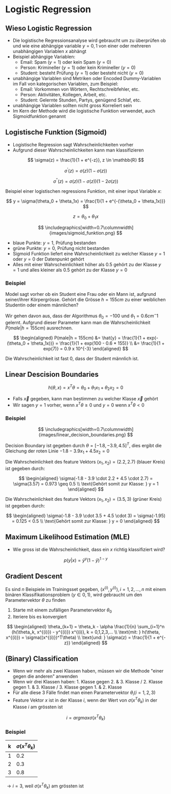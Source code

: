 # Logistic Regression

## Wieso Logistic Regression

- Die logistische Regressionsanalyse wird gebraucht um zu überprüfen ob und wie eine abhängige variable $y = {0, 1}$ von einer oder mehreren unabhängigen Variablen $x$ abhängt
- Beispiel abhängige Variablen:
  - Email: Spam ($y = 1$) oder kein Spam ($y = 0$)
  - Person: Krimineller ($y = 1$) oder kein Krimineller ($y = 0$)
  - Student: besteht Prüfung ($y = 1$) oder besteht nicht ($y = 0$)
- unabhängige Variablen sind Metriken oder Encoded Dummy-Variablen im Fall von kategorischen Variablen, zum Beispiel:
  - Email: Vorkommen von Wörtern, Rechtschreibfehler, etc.
  - Person: Aktivitäten, Kollegen, Arbeit, etc.
  - Student: Gelernte Stunden, Partys, genügend Schlaf, etc.
- unabhängige Variablen sollten nicht gross Korreliert sein
- Im Kern der Methode wird die logistische Funktion verwendet, auch Sigmoidfunktion genannt

## Logistische Funktion (Sigmoid)

- Logistische Regression sagt Wahrscheinlichkeiten vorher
- Aufgrund dieser Wahrscheinlichkeiten kann man klassifizieren

$$ \sigma(z) = \frac{1}{1 + e^{-z}}, z \in \mathbb{R} $$

$$ \sigma^{\prime}(z) = \sigma(z)(1 - \sigma(z)) $$

$$ \sigma^{\prime\prime}(z) = \sigma(z)(1 - \sigma(z))(1 - 2\sigma(z)) $$

Beispiel einer logistischen regressions Funktion, mit einer input Variable $x$:

$$ y = \sigma(\theta_0 + \theta_1x) = \frac{1}{1 + e^{-(\theta_0 + \theta_1x)}} $$

$$ z = \theta_0 + \theta_1x $$

$$ \includegraphics[width=0.7\columnwidth]{images/sigmoid_funktion.png} $$

- blaue Punkte: $y = 1$, Prüfung bestanden
- grüne Punkte: $y = 0$, Prüfung nicht bestanden
- Sigmoid Funktion liefert eine Wahrscheinlichkeit zu welcher Klasse $y = 1$ oder $y = 0$ der Datenpunkt gehört
- Alles mit einer Wahrscheinlichkeit höher als 0.5 gehört zu der Klasse $y = 1$ und alles kleiner als 0.5 gehört zu der Klasse $y = 0$

### Beispiel

Model sagt vorher ob ein Student eine Frau oder ein Mann ist, aufgrund seiner/ihrer Körpergrösse. Gehört die Grösse $h = 155cm$ zu einer weiblichen Studentin oder einem männlichen?

Wir gehen davon aus, dass der Algorithmus $\theta_0 = -100$ und $\theta_1 = 0.6cm^-1$ gelernt. Aufgrund dieser Parameter kann man die Wahrscheinlichkeit $P(male|h = 155cm)$ ausrechnen.

$$ 
\begin{aligned}
    P(male|h = 155cm) &= \hat{y} = \frac{1}{1 + exp(-(\theta_0 + \theta_1x))} = \frac{1}{1 + exp(100 - 0.6 * 155)} \\
    &= \frac{1}{1 + exp(7)} = 0.9 x 10^{-3}
\end{aligned}
$$

Die Wahrscheinlichkeit ist fast 0, dass der Student männlich ist.

## Linear Descision Boundaries

$$ h(\theta, x) = x^T\theta = \theta_0 + \theta_1x_1 + \theta_2x_2 = 0 $$

- Falls $\vec{x}$ gegeben, kann man bestimmen zu welcher Klasse $\vec{x}$ gehört
- Wir sagen $y = 1$ vorher, wenn $x^T\theta \geq 0$ und $y = 0$ wenn $x^T\theta < 0$

### Beispiel

$$ \includegraphics[width=0.7\columnwidth]{images/linear_decision_boundaries.png} $$

Decision Boundary ist gegeben durch $\theta = [-1.8, -3.9, 4.5]^T$, dies ergibt die Gleichung der roten Linie $-1.8 - 3.9x_1 + 4.5x_2 = 0$

Die Wahrscheinlichkeit des feature Vektors $(x_1, x_2) = (2.2, 2.7)$ (blauer Kreis) ist gegeben durch:

$$
\begin{aligned}
    \sigma(-1.8 - 3.9 \cdot 2.2 + 4.5 \cdot 2.7) = \sigma(3.57) = 0.973 \geq 0.5 \\
    \text{Gehört somit zur Klasse: } y = 1
\end{aligned}
$$

Die Wahrscheinlichkeit des feature Vektors $(x_1, x_2) = (3.5, 3)$ (grüner Kreis) ist gegeben durch:

$$ 
\begin{aligned}
    \sigma(-1.8 - 3.9 \cdot 3.5 + 4.5 \cdot 3) = \sigma(-1.95) = 0.125 < 0.5 \\
    \text{Gehört somit zur Klasse: } y = 0
\end{aligned}
$$

## Maximum Likelihood Estimation (MLE)

- Wie gross ist die Wahrscheinlichkeit, dass ein $x$ richtig klassifiziert wird?

$$ p(y|x) = \hat{y}^y (1 - \hat{y})^{1 - y} $$

## Gradient Descent

Es sind $n$ Beispiele im Trainingsset gegeben, $(x^{(i)}, y^{(i)}), i = 1,2,..., n$ mit einem binären Klassifikationsproblem $(y \in {0,1})$, wird gebraucht um den Parametervektor $\theta$ zu finden

1. Starte mit einem zufälligen Parametervektor $\theta_0$
2. Iteriere bis es konvergiert

$$ 
\begin{aligned}
    \theta_{k+1} = \theta_k - \alpha \frac{1}{n} \sum_{i=1}^n (h(\theta_k, x^{(i)}) - y^{(i)}) x^{(i)}, k = 0,1,2,3,... \\
    \text{mit: } h(\theta, x^{(i)}) = \sigma((x^{(i)})^T\theta) \\
    \text{und: } \sigma(z) = \frac{1}{1 + e^{-z}}
\end{aligned}
$$

## (Binary) Classification

- Wenn wir mehr als zwei Klassen haben, müssen wir die Methode "einer gegen die anderen" anwenden
- Wenn wir drei Klassen haben: 1. Klasse gegen 2. & 3. Klasse / 2. Klasse gegen 1. & 3. Klasse / 3. Klasse gegen 1. & 2. Klasse
- Für alle diese 3 Fälle findet man einen Parametervektor $\theta_i (i = 1,2,3)$
- Feature Vektor $x$ ist in der Klasse $i$, wenn der Wert von $\sigma(x^T\theta_k)$ in der Klasse $i$ am grössten ist

$$ i = argmax \sigma(x^T\theta_k) $$

### Beispiel

| k   | $\sigma(x^T\theta_k)$ |
| --- | --------------------- |
| 1   | 0.2                   |
| 2   | 0.3                   |
| 3   | 0.8                   |

$\rightarrow i = 3$, weil $\sigma(x^T\theta_k)$ am grössten ist
